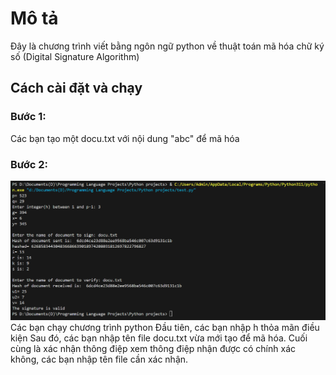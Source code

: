 # Mô tả
Đây là chương trình viết bằng ngôn ngữ python về thuật toán mã hóa chữ ký số (Digital Signature Algorithm)
## Cách cài đặt và chạy
### Bước 1:
Các bạn tạo một docu.txt với nội dung "abc" để mã hóa
### Bước 2:
![](./img/Screenshot%202024-07-30%20170555.png)
Các bạn chạy chương trình python
Đầu tiên, các bạn nhập h thỏa mãn điều kiện
Sau đó, các bạn nhập tên file docu.txt vừa mới tạo để mã hóa.
Cuối cùng là xác nhận thông điệp xem thông điệp nhận được có chính xác không, các bạn nhập tên file cần xác nhận.

